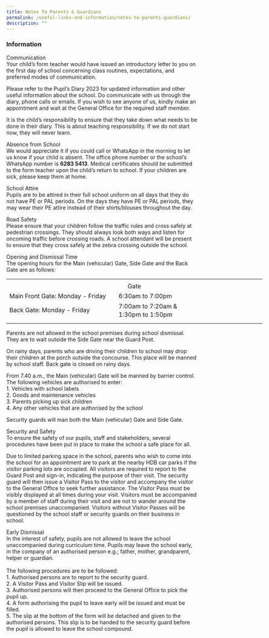 ```yaml
---
title: Notes To Parents & Guardians
permalink: /useful-links-and-information/notes-to-parents-guardians/
description: ""
---
```

### **Information**
Communication
<br>Your child’s form teacher would have issued an introductory letter to you on the first day of school concerning class routines, expectations, and preferred modes of communication.

Please refer to the Pupil’s Diary 2023 for updated information and other useful information about the school. Do communicate with us through the diary, phone calls or emails. If you wish to see anyone of us, kindly make an appointment and wait at the General Office for the required staff member.

It is the child’s responsibility to ensure that they take down what needs to be done in their diary. This is about teaching responsibility. If we do not start now, they will never learn.

Absence from School
<br>We would appreciate it if you could call or WhatsApp in the morning to let us know if your child is absent. The office phone number or the school’s WhatsApp number is **6283 5413**. Medical certificates should be submitted to the form teacher upon the child’s return to school. If your children are sick, please keep them at home.

School Attire
<br>Pupils are to be attired in their full school uniform on all days that they do not have PE or PAL periods. On the days they have PE or PAL periods, they may wear their PE attire instead of their shirts/blouses throughout the day.

Road Safety
<br>Please ensure that your children follow the traffic rules and cross safely at pedestrian crossings. They should always look both ways and listen for oncoming traffic before crossing roads. A school attendant will be present to ensure that they cross safely at the zebra crossing outside the school.

Opening and Dismissal Time
<br>The opening hours for the Main (vehicular) Gate, Side Gate and the Back Gate are as follows:

<table border="0" cellpadding="0" cellspacing="0" width="675" style="border-collapse:
 collapse;width:507pt"><colgroup><col width="285" style="mso-width-source:userset;mso-width-alt:10422;width:214pt"> <col width="390" style="mso-width-source:userset;mso-width-alt:14262;width:293pt"></colgroup><tbody><tr height="5" style="mso-height-source:userset;height:3.75pt"><td height="5" width="285" style="height:3.75pt;width:214pt"><a name="RANGE!F3:G7"></a></td><td width="390" style="width:293pt"></td></tr><tr height="21" style="height:15.75pt"><td colspan="2" height="21" class="xl68" style="height:15.75pt">
<center>Gate</center>
</td></tr><tr height="21" style="height:15.75pt"><td height="21" class="xl70" width="285" style="height:15.75pt;width:214pt">Main Front Gate: Monday - Friday&nbsp;&nbsp;</td><td class="xl69" style="border-top:none">6:30am to 7:00pm &nbsp; &nbsp; &nbsp; &nbsp; &nbsp; &nbsp; &nbsp; &nbsp; &nbsp; &nbsp; &nbsp; &nbsp;</td></tr><tr height="21" style="height:15.75pt"><td height="21" class="xl71" width="285" style="height:15.75pt;width:214pt">Back Gate: Monday - Friday&nbsp; &nbsp;</td><td class="xl72" width="390" style="border-top:none;width:293pt;outline: 0px;
  margin-right:0px;padding-bottom:2px;padding-top:2px"><div style="outline: 0px;line-height:22.4px;margin-right:0px;padding-bottom:
  0px;padding-top:0px">7:00am to 7:20am &amp; 
	<br>1:30pm to 1:50pm</div></td></tr><tr height="10" style="mso-height-source:userset;height:7.5pt"><td height="10" class="xl66" style="height:7.5pt"></td><td class="xl67" width="390" style="width:293pt"></td></tr></tbody></table>

Parents are not allowed in the school premises during school dismissal. They are to wait outside the Side Gate near the Guard Post.

On rainy days, parents who are driving their children to school may drop their children at the porch outside the concourse. This place will be manned by school staff. Back gate is closed on rainy days.

From 7.40 a.m., the Main (vehicular) Gate will be manned by barrier control. The following vehicles are authorised to enter:
<br>1.  Vehicles with school labels
<br>2.  Goods and maintenance vehicles
<br>3.  Parents picking up sick children
<br>4.  Any other vehicles that are authorised by the school<br>

Security guards will man both the Main (vehicular) Gate and Side Gate.

Security and Safety
<br>To ensure the safety of our pupils, staff and stakeholders, several procedures have been put in place to make the school a safe place for all.

Due to limited parking space in the school, parents who wish to come into the school for an appointment are to park at the nearby HDB car parks if the visitor parking lots are occupied. All visitors are required to report to the Guard Post and sign-in, indicating the purpose of their visit. The security guard will then issue a Visitor Pass to the visitor and accompany the visitor to the General Office to seek further assistance. The Visitor Pass must be visibly displayed at all times during your visit. Visitors must be accompanied by a member of staff during their visit and are not to wander around the school premises unaccompanied. Visitors without Visitor Passes will be questioned by the school staff or security guards on their business in school.

Early Dismissal
<br>In the interest of safety, pupils are not allowed to leave the school unaccompanied during curriculum time. Pupils may leave the school early, in the company of an authorised person e.g.; father, mother, grandparent, helper or guardian.<br> 
<br>The following procedures are to be followed:
<br>1.  Authorised persons are to report to the security guard.
<br>2.  A Visitor Pass and Visitor Slip will be issued.
<br>3.  Authorised persons will then proceed to the General Office to pick the pupil up.
<br>4.  A form authorising the pupil to leave early will be issued and must be filled.
<br>5.  The slip at the bottom of the form will be detached and given to the authorised persons. This slip is to be handed to the security guard before the pupil is allowed to leave the school compound.